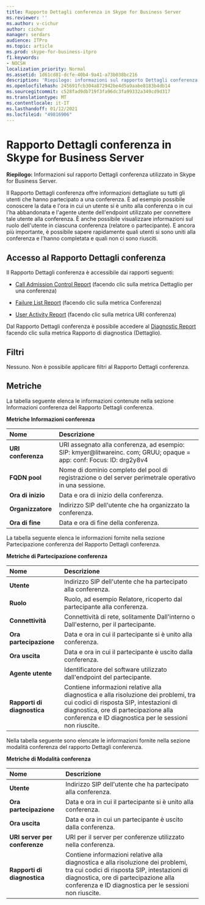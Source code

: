 ```yaml
---
title: Rapporto Dettagli conferenza in Skype for Business Server
ms.reviewer: ''
ms.author: v-cichur
author: cichur
manager: serdars
audience: ITPro
ms.topic: article
ms.prod: skype-for-business-itpro
f1.keywords:
- NOCSH
localization_priority: Normal
ms.assetid: 1d61cd81-dcfe-40b4-9a41-a73b038bc216
description: 'Riepilogo: informazioni sul rapporto Dettagli conferenza utilizzato in Skype for Business Server.'
ms.openlocfilehash: 245691fcb304a872942be4d5a9aabe8183b4db14
ms.sourcegitcommit: c528fad9db719f3fa96dc3fa99332a349cd9d317
ms.translationtype: MT
ms.contentlocale: it-IT
ms.lasthandoff: 01/12/2021
ms.locfileid: "49816906"
---
```

# <a name="conference-detail-report-in-skype-for-business-server"></a>Rapporto Dettagli conferenza in Skype for Business Server

**Riepilogo:** Informazioni sul rapporto Dettagli conferenza utilizzato in Skype for Business Server.

Il Rapporto Dettagli conferenza offre informazioni dettagliate su tutti gli utenti che hanno partecipato a una conferenza. È ad esempio possibile conoscere la data e l'ora in cui un utente si è unito alla conferenza o in cui l'ha abbandonata e l'agente utente dell'endpoint utilizzato per connettere tale utente alla conferenza. È anche possibile visualizzare informazioni sul ruolo dell'utente in ciascuna conferenza (relatore o partecipante). E ancora più importante, è possibile sapere rapidamente quali utenti si sono uniti alla conferenza e l'hanno completata e quali non ci sono riusciti.

## <a name="accessing-the-conference-detail-report"></a>Accesso al Rapporto Dettagli conferenza

Il Rapporto Dettagli conferenza è accessibile dai rapporti seguenti:

- [Call Admission Control Report](call-admission-control-report.md) (facendo clic sulla metrica Dettaglio per una conferenza)

- [Failure List Report](failure-list-report.md) (facendo clic sulla metrica Conferenza)

- [User Activity Report](call-diagnostic-reports-per-user.md) (facendo clic sulla metrica URI conferenza)

Dal Rapporto Dettagli conferenza è possibile accedere al [Diagnostic Report](diagnostic-report.md) facendo clic sulla metrica Rapporto di diagnostica (Dettaglio).

## <a name="filters"></a>Filtri

Nessuno. Non è possibile applicare filtri al Rapporto Dettagli conferenza.

## <a name="metrics"></a>Metriche

La tabella seguente elenca le informazioni contenute nella sezione Informazioni conferenza del Rapporto Dettagli conferenza.

**Metriche Informazioni conferenza**


| **Nome**                 | **Descrizione**                                                                                                            |
|:-------------------------|:---------------------------------------------------------------------------------------------------------------------------|
| **URI conferenza** <br/> | URI assegnato alla conferenza, ad esempio:  <br/> SIP: kmyer@litwareinc. com; GRUU; opaque = app: conf: Focus: ID: drg2y8v4  <br/> |
| **FQDN pool** <br/>      | Nome di dominio completo del pool di registrazione o del server perimetrale operativo in una sessione.  <br/>                             |
| **Ora di inizio** <br/>     | Data e ora di inizio della conferenza.  <br/>                                                                          |
| **Organizzatore** <br/>      | Indirizzo SIP dell'utente che ha organizzato la conferenza.  <br/>                                                               |
| **Ora di fine** <br/>       | Data e ora di fine della conferenza.  <br/>                                                                            |

La tabella seguente elenca le informazioni fornite nella sezione Partecipazione conferenza del Rapporto Dettagli conferenza.

**Metriche di Partecipazione conferenza**

|**Nome**|**Descrizione**|
|:-----|:-----|
|**Utente** <br/> |Indirizzo SIP dell'utente che ha partecipato alla conferenza.  <br/> |
|**Ruolo** <br/> |Ruolo, ad esempio Relatore, ricoperto dal partecipante alla conferenza.  <br/> |
|**Connettività** <br/> |Connettività di rete, solitamente Dall'interno o Dall'esterno, per il partecipante.  <br/> |
|**Ora partecipazione** <br/> |Data e ora in cui il partecipante si è unito alla conferenza.  <br/> |
|**Ora uscita** <br/> |Data e ora in cui il partecipante è uscito dalla conferenza.  <br/> |
|**Agente utente** <br/> |Identificatore del software utilizzato dall'endpoint del partecipante.  <br/> |
|**Rapporti di diagnostica** <br/> |Contiene informazioni relative alla diagnostica e alla risoluzione dei problemi, tra cui codici di risposta SIP, intestazioni di diagnostica, ore di partecipazione alla conferenza e ID diagnostica per le sessioni non riuscite.  <br/> |

Nella tabella seguente sono elencate le informazioni fornite nella sezione modalità conferenza del rapporto Dettagli conferenza.

**Metriche di Modalità conferenza**

|**Nome**|**Descrizione**|
|:-----|:-----|
|**Utente** <br/> |Indirizzo SIP dell'utente che ha partecipato alla conferenza.  <br/> |
|**Ora partecipazione** <br/> |Data e ora in cui il partecipante si è unito alla conferenza.  <br/> |
|**Ora uscita** <br/> |Data e ora in cui un partecipante è uscito dalla conferenza.  <br/> |
|**URI server per conferenze** <br/> |URI per il server per conferenze utilizzato nella conferenza.  <br/> |
|**Rapporti di diagnostica** <br/> |Contiene informazioni relative alla diagnostica e alla risoluzione dei problemi, tra cui codici di risposta SIP, intestazioni di diagnostica, ore di partecipazione alla conferenza e ID diagnostica per le sessioni non riuscite.  <br/> |


